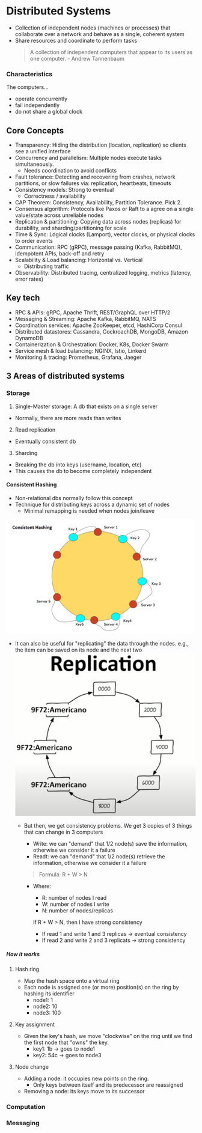 # Distributed Systems

- Collection of independent nodes (machines or processes) that collaborate over a network and behave as a single, coherent system
- Share resources and coordinate to perform tasks
  > A collection of independent computers that appear to its users as one computer. - Andrew Tannenbaum

### Characteristics

The computers...

- operate concurrently
- fail independently
- do not share a global clock

## Core Concepts

- Transparency: Hiding the distribution (location, replication) so clients see a unified interface
- Concurrency and parallelism: Multiple nodes execute tasks simultaneously.
  - Needs coordination to avoid conflicts
- Fault tolerance: Detecting and recovering from crashes, network partitions, or slow failures via: replication, heartbeats, timeouts
- Consistency models: Strong to eventual
  - Correctness / availability
- CAP Theorem: Consistency, Availability, Partition Tolerance. Pick 2.
- Consensus algorithm: Protocols like Paxos or Raft to a agree on a single value/state across unreliable nodes
- Replication & partitioning: Copying data across nodes (replicas) for durability, and sharding/partitioning for scale
- Time & Sync: Logical clocks (Lamport), vector clocks, or physical clocks to order events
- Communication: RPC (gRPC), message passing (Kafka, RabbitMQ), idempotent APIs, back-off and retry
- Scalability & Load balancing: Horizontal vs. Vertical
  - Distributing traffic
- Observability: Distributed tracing, centralized logging, metrics (latency, error rates)

## Key tech

- RPC & APIs: gRPC, Apache Thrift, REST/GraphQL over HTTP/2
- Messaging & Streaming: Apache Kafka, RabbitMQ, NATS
- Coordination services: Apache ZooKeeper, etcd, HashiCorp Consul
- Distributed datastores: Cassandra, CockroachDB, MongoDB, Amazon DynamoDB
- Containerization & Orchestration: Docker, K8s, Docker Swarm
- Service mesh & load balancing: NGINX, Istio, Linkerd
- Monitoring & tracing: Prometheus, Grafana, Jaeger

## 3 Areas of distributed systems

### Storage

1. Single-Master storage: A db that exists on a single server

- Normally, there are more reads than writes

2. Read replication

- Eventually consistent db

3. Sharding

- Breaking the db into keys (username, location, etc)
- This causes the db to become completely independent

#### Consistent Hashing

- Non-relational dbs normally follow this concept
- Technique for distributing keys across a dynamic set of nodes
  - Minimal remapping is needed when nodes join/leave

![alt text](image-3.png)

- It can also be useful for "replicating" the data through the nodes. e.g., the item can be saved on its node and the next two
  ![alt text](image-4.png)

  - But then, we get consistency problems. We get 3 copies of 3 things that can change in 3 computers

    - Write: we can "demand" that 1/2 node(s) save the information, otherwise we consider it a failure
    - Readt: we can "demand" that 1/2 node(s) retrieve the information, otherwise we consider it a failure

    > Formula: R + W > N

    - Where:

      - R: number of nodes I read
      - W: number of nodes I write
      - N: number of nodes/replicas

      If R + W > N, then I have strong consistency

      - If read 1 and write 1 and 3 replicas -> eventual consistency
      - If read 2 and write 2 and 3 replicats -> strong consistency

##### How it works

1. Hash ring

   - Map the hash space onto a virtual ring
   - Each node is assigned one (or more) position(s) on the ring by hashing its identifier
     - node1: 1
     - node2: 10
     - node3: 100

2. Key assignment

   - Given the key's hash, we move "clockwise" on the ring until we find the first node that "owns" the key.
     - key1: 1b -> goes to node1
     - key2: 54c -> goes to node3

3. Node change
   - Adding a node: it occupies new points on the ring.
     - Only keys between itself and its predecessor are reassigned
   - Removing a node: its keys move to its successor

### Computation

### Messaging
